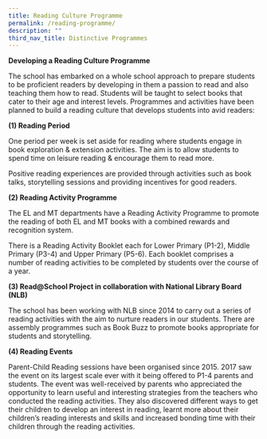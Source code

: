 ```yaml
---
title: Reading Culture Programme
permalink: /reading-programme/
description: ""
third_nav_title: Distinctive Programmes
---
```


<p><strong>Developing a Reading Culture Programme</strong></p>
<p>The school has embarked on a whole school approach to prepare students to be proficient readers by developing in them a passion to read and also teaching them how to read. Students will be taught to select books that cater to their age and interest levels. Programmes and activities have been planned to build a reading culture that develops students into avid readers:</p>
<p><strong>(1) Reading Period</strong></p>
<p>One period per week is set aside for reading where students engage in book exploration &amp; extension activities. The aim is to allow students to spend time on leisure reading &amp; encourage them to read more.</p>
<p>Positive reading experiences are provided through activities such as book talks, storytelling sessions and providing incentives for good readers.</p>
<p><strong>(2) Reading Activity Programme</strong></p>
<p>The EL and MT departments have a Reading Activity Programme to promote the reading of both EL and MT books with a combined rewards and recognition system.&nbsp;</p>
<p>There is a Reading Activity Booklet each for Lower Primary (P1-2), Middle Primary (P3-4) and Upper Primary (P5-6). Each booklet comprises a number of reading activities to be completed by students over the course of a year.</p>
<p><strong>(3) Read@School Project in collaboration with National Library Board (NLB)</strong></p>
<p>The school has been working with NLB since 2014 to carry out a series of reading activities with the aim to nurture readers in our students. There are assembly programmes such as Book Buzz to promote books appropriate for students and storytelling.</p>
<p><strong>(4) Reading Events</strong></p>
<p>Parent-Child Reading sessions have been organised since 2015. 2017 saw the event on its largest scale ever with it being offered to P1-4 parents and students. The event was well-received by parents who appreciated the opportunity to learn useful and interesting strategies from the teachers who conducted the reading activities. They also discovered different ways to get their children to develop an interest in reading, learnt more about their children&rsquo;s reading interests and skills and increased bonding time with their children through the reading activities.</p>